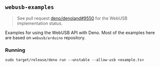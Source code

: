 ## `webusb-examples`

> See pull request
> [deno/denoland#9550](https://github.com/denoland/deno/pull/9550) for the
> WebUSB implementation status.

Examples for using the WebUSB API with Deno. Most of the examples here are based
on `webusb/arduino` repository.

### Running

```shell
sudo target/release/deno run --unstable --allow-usb <example.ts>
```
